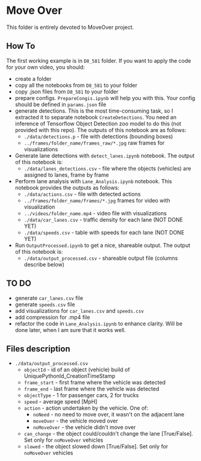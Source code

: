 # Move Over
This folder is entirely devoted to MoveOver project.

## How To
The first working example is in `D8_581` folder. If you want to apply the code for your own video, you should:
- create a folder
- copy all the notebooks from `D8_581` to your folder
- copy .json files from `D8_581` to your folder
- prepare configs. `PrepareCongis.ipynb` will help you with this. Your config should be defined in `params.json` file
- generate detections. This is the most time-consuming task, so I extracted it to separate notebook `CreateDetections`. You need an inference of Tensorflow Object Detection zoo model to do this (not provided with this repo). The outputs of this notebook are as follows:
    - `./data/detections.p` - file with detections (bounding boxes)
    - `../frames/folder_name/frames_raw/*.jpg` raw frames for visualizations
- Generate lane detections with `detect_lanes.ipynb` notebook. The output of this notebook is:
    - `./data/lanes_detections.csv` - file where the objects (vehicles) are assigned to lanes, frame by frame
- Perform lane analysis with `Lane_Analysis.ipynb` notebook. This notebook provides the outputs as follows:
    - `./data/actions.csv` - file with detected actions
    - `../frames/folder_name/frames/*.jpg` frames for video with visualization
    - `../videos/folder_name.mp4` - video file with visualizations
    - `./data/car_lanes.csv` - traffic density for each lane (NOT DONE YET)
    - `./data/speeds.csv` - table with speeds for each lane (NOT DONE YET)
- Run `OutputProcessed.ipynb` to get a nice, shareable output. The output of this notebook is:
    - `./data/output_processed.csv` - shareable output file (columns describe below)
    
## TO DO
- generate `car_lanes.csv` file
- generate `speeds.csv` file
- add visualizations for `car_lanes.csv` and `speeds.csv`
- add compression for .mp4 file
- refactor the code in `Lane_Analysis.ipynb` to enhance clarity. Will be done later, when I am sure that it works well.


## Files description
- `./data/output_processed.csv`
    - `objectId` - id of an object (vehicle) build of UniquePythonId_CreationTimeStamp
    - `frame_start` - first frame where the vehicle was detected
    - `frame_end` - last frame where the vehicle was detected
    - `objectType` - 1 for passenger cars, 2 for trucks
    - `speed` - average speed \[MpH\]
    - `action` - action undertaken by the vehicle. One of:
        - `noNeed` - no need to move over, it wasn't on the adjacent lane
        - `moveOver` - the vehicle moved over
        - `noMoveOver` - the vehicle didn't move over
    - `can_change` - the object could/couldn't change the lane \[True/False\]. Set only for `noMoveOver` vehicles
    - `slowed` - the object slowed down \[True/False\]. Set only for `noMoveOver` vehicles
    